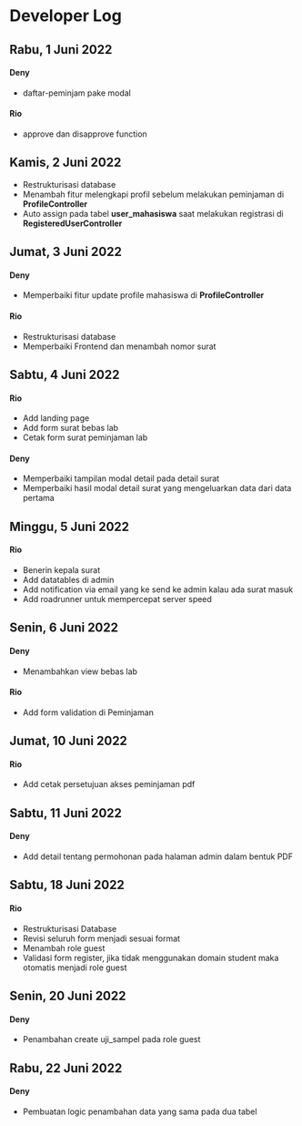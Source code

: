 # Developer Log

## Rabu, 1 Juni 2022
#### Deny 
 - daftar-peminjam pake modal
#### Rio
 -  approve dan disapprove function

## Kamis, 2 Juni 2022
 - Restrukturisasi database
 - Menambah fitur melengkapi profil sebelum melakukan peminjaman di __ProfileController__
 - Auto assign pada tabel __user_mahasiswa__ saat melakukan registrasi di __RegisteredUserController__

 ## Jumat, 3 Juni 2022
#### Deny
  - Memperbaiki fitur update profile mahasiswa di __ProfileController__
#### Rio
  - Restrukturisasi database
  - Memperbaiki Frontend dan menambah nomor surat

## Sabtu, 4 Juni 2022
#### Rio
  - Add landing page
  - Add form surat bebas lab
  - Cetak form surat peminjaman lab

#### Deny
  - Memperbaiki tampilan modal detail pada detail surat
  - Memperbaiki hasil modal detail surat yang mengeluarkan data dari data pertama

## Minggu, 5 Juni 2022
#### Rio
  - Benerin kepala surat
  - Add datatables di admin
  - Add notification via email yang ke send ke admin kalau ada surat masuk
  - Add roadrunner untuk mempercepat server speed

## Senin, 6 Juni 2022
#### Deny
  - Menambahkan view bebas lab
#### Rio 
  - Add form validation di Peminjaman

## Jumat, 10 Juni 2022
#### Rio 
  - Add cetak persetujuan akses peminjaman pdf

## Sabtu, 11 Juni 2022
#### Deny
  - Add detail tentang permohonan pada halaman admin dalam bentuk PDF

## Sabtu, 18 Juni 2022
#### Rio
  - Restrukturisasi Database
  - Revisi seluruh form menjadi sesuai format
  - Menambah role guest
  - Validasi form register, jika tidak menggunakan domain student maka otomatis menjadi role guest

## Senin, 20 Juni 2022
#### Deny
  - Penambahan create uji_sampel pada role guest

## Rabu, 22 Juni 2022
#### Deny
  - Pembuatan logic penambahan data yang sama pada dua tabel